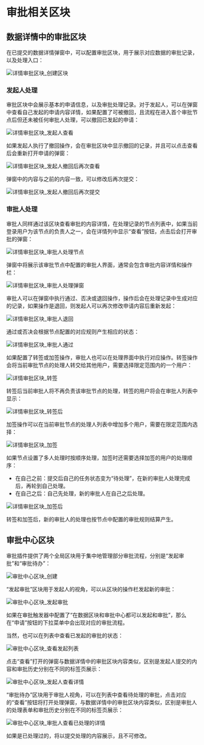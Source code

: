 # 审批相关区块

## 数据详情中的审批区块

在已提交的数据详情弹窗中，可以配置审批区块，用于展示对应数据的审批记录，以及处理入口：

![详情审批区块_创建区块](https://static-docs.nocobase.com/6b40f47474609d1dfd33618d80228189.png)

### 发起人处理

审批区块中会展示基本的申请信息，以及审批处理记录。对于发起人，可以在弹窗中查看自己发起的申请内容详情，如果配置了可被撤回，且流程在进入首个审批节点后但还未被任何审批人处理，可以撤回已发起的申请：

![详情审批区块_发起人查看](https://static-docs.nocobase.com/5c7d4a6dca8de820d154487e41808c2a.png)

如果发起人执行了撤回操作，会在审批区块中显示撤回的记录，并且可以点击查看后会重新打开申请的弹窗：

![详情审批区块_发起人撤回后再次查看](https://static-docs.nocobase.com/df52cb5203c1fd0a2f7af1757fbf6ecd.png)

弹窗中的内容与之前的内容一致，可以修改后再次提交：

![详情审批区块_发起人撤回后再次提交](https://static-docs.nocobase.com/4b3a6119e9871760d2dbdc8a2a75ff2c.png)

### 审批人处理

审批人同样通过该区块查看审批的内容详情，在处理记录的节点列表中，如果当前登录用户为该节点的负责人之一，会在详情列中显示“查看”按钮，点击后会打开审批的弹窗：

![详情审批区块_审批人处理节点](https://static-docs.nocobase.com/b160090482823ff5dc87592d0d5cedec.png)

弹窗中将展示该审批节点中配置的审批人界面，通常会包含审批内容详情和操作栏：

![详情审批区块_审批人处理弹窗](https://static-docs.nocobase.com/26acffffd314e86a658334ae9bef9d9b.png)

审批人可以在弹窗中执行通过、否决或退回操作，操作后会在处理记录中生成对应的记录，如果操作是退回，则发起人可以再次修改申请内容后重新发起：

![详情审批区块_审批人退回](https://static-docs.nocobase.com/5da879b24923ed25c31be658636ada64.png)

通过或否决会根据节点配置的对应规则产生相应的状态：

![详情审批区块_审批人通过](https://static-docs.nocobase.com/b020b1f82fce7c27b905ecf0b4c0046d.png)

<!--
如果配置了审批人可修改的字段，审批人可以在处理界面中修改对应的字段值：

![详情审批区块_审批人修改字段](https://static-docs.nocobase.com/20241226233753.png)

审批人提交处理后，修改的内容会一并被提交，审批申请的数据内容会被更新。
-->

如果配置了转签或加签操作，审批人也可以在处理界面中执行对应操作。转签操作会将当前审批节点的处理人转交给其他用户，需要选择限定范围内的一个用户：

![详情审批区块_转签](https://static-docs.nocobase.com/20241226235129.png)

转签后当前审批人将不再负责该审批节点的处理，转签的用户将会在审批人列表中显示：

![详情审批区块_转签后](https://static-docs.nocobase.com/20241226235334.png)

加签操作可以在当前审批节点的处理人列表中增加多个用户，需要在限定范围内选择：

![详情审批区块_加签](https://static-docs.nocobase.com/20241226235556.png)

如果节点设置了多人处理时按顺序处理，加签时还需要选择加签的用户的处理顺序：

* 在自己之前：提交后自己的任务状态变为“待处理”，在新的审批人处理完成后，再轮到自己处理。
* 在自己之后：自己先处理，新的审批人在自己之后处理。

![详情审批区块_加签后](https://static-docs.nocobase.com/20241227000005.png)

转签和加签后，新的审批人的处理也按节点中配置的审批规则结算产生。

## 审批中心区块

审批插件提供了两个全局区块用于集中地管理部分审批流程，分别是“发起审批”和“审批待办”：

![审批中心区块_创建](https://static-docs.nocobase.com/fb3957320f082159f6f1f908937894b6.png)

“发起审批”区块用于发起人的视角，可以从区块的操作栏发起新的审批：

![审批中心区块_发起审批](https://static-docs.nocobase.com/a888630f892f15882eb1ec6b8826c528.png)

如果在审批触发器中配置了“在数据区块和审批中心都可以发起和审批”，那么在“申请”按钮的下拉菜单中会出现对应的审批流程。

当然，也可以在列表中查看已发起的审批的状态：

![审批中心区块_查看发起列表](https://static-docs.nocobase.com/4379ff809ae6a545dccab434cf6a6cfb.png)

点击“查看”打开的弹窗与数据详情中的审批区块内容类似，区别是发起人提交的内容和审批历史分别在不同的标签页展示：

![审批中心区块_发起人查看详情](https://static-docs.nocobase.com/234edf3af9a3fb9e3c7aa820c3befd66.png)

“审批待办”区块用于审批人视角，可以在列表中查看待处理的审批，点击对应的“查看”按钮将打开处理弹窗，与数据详情中的审批区块内容类似，区别是审批人的处理表单和审批历史分别在不同的标签页展示：

![审批中心区块_审批人查看已处理的详情](https://static-docs.nocobase.com/bc425bd18837d6a918c609849c38da5d.png)

如果是已处理过的，将以提交处理的内容展示，且不可修改。
